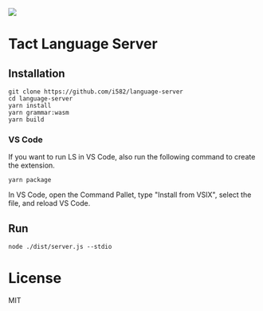 ![](https://repository-images.githubusercontent.com/909472615/e506e618-b03f-47ba-8bf9-0e1175692c80)

# Tact Language Server

## Installation

```shell
git clone https://github.com/i582/language-server
cd language-server
yarn install
yarn grammar:wasm
yarn build
```

### VS Code

If you want to run LS in VS Code, also run the following command to create the extension.

```shell
yarn package
```

In VS Code, open the Command Pallet, type "Install from VSIX", select the file, and reload VS Code.

## Run

```shell
node ./dist/server.js --stdio
```

# License

MIT
